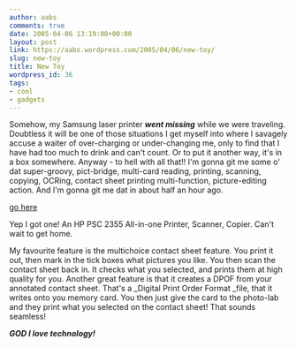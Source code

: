 ```yaml
---
author: aabs
comments: true
date: 2005-04-06 13:19:00+00:00
layout: post
link: https://aabs.wordpress.com/2005/04/06/new-toy/
slug: new-toy
title: New Toy
wordpress_id: 36
tags:
- cool
- gadgets
---
```


Somehow, my Samsung laser printer **_went missing_** while we were traveling. Doubtless it will be one of those situations I get myself into where I savagely accuse a waiter of over-charging or under-changing me, only to find that I have had too much to drink and can't count. Or to put it another way, it's in a box somewhere. Anyway - to hell with all that!! I'm gonna git me some o' dat super-groovy, pict-bridge, multi-card reading, printing, scanning, copying, OCRing, contact sheet printing multi-function, picture-editing action. And I'm gonna git me dat in about half an hour ago.

[go here](http://h10010.www1.hp.com/wwpc/pscmisc/vac/us/product_pdfs/390347.pdf)

Yep I got one! An HP PSC 2355 All-in-one Printer, Scanner, Copier. Can't wait to get home.

My favourite feature is the multichoice contact sheet feature. You print it out, then mark in the tick boxes what pictures you like. You then scan the contact sheet back in. It checks what you selected, and prints them at high quality for you. Another great feature is that it creates a DPOF from your annotated contact sheet. That's a _Digital Print Order Format _file, that it writes onto you memory card. You then just give the card to the photo-lab and they print what you selected on the contact sheet! That sounds seamless!

_**GOD I love technology!**_

